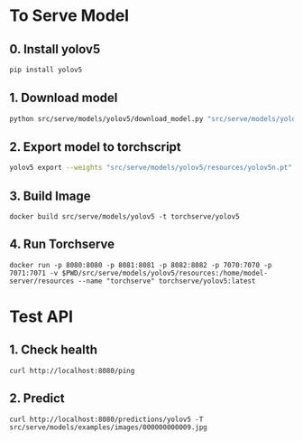 # To Serve Model
## 0. Install yolov5
```sh
pip install yolov5
```
## 1. Download model
```sh
python src/serve/models/yolov5/download_model.py "src/serve/models/yolov5/resources/yolov5n.pt"
```
## 2. Export model to torchscript
```sh
yolov5 export --weights "src/serve/models/yolov5/resources/yolov5n.pt" --include 'torchscript,' --batch_size 1
```

## 3. Build Image
```
docker build src/serve/models/yolov5 -t torchserve/yolov5
```

## 4. Run Torchserve
```
docker run -p 8080:8080 -p 8081:8081 -p 8082:8082 -p 7070:7070 -p 7071:7071 -v $PWD/src/serve/models/yolov5/resources:/home/model-server/resources --name "torchserve" torchserve/yolov5:latest
```

# Test API
## 1. Check health
```{sh}
curl http://localhost:8080/ping
```

## 2. Predict
```{sh}
curl http://localhost:8080/predictions/yolov5 -T src/serve/models/examples/images/000000000009.jpg
```